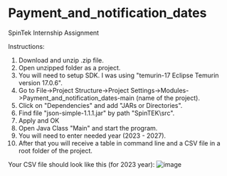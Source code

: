 # Payment_and_notification_dates
SpinTek Internship Assignment

Instructions:
1. Download and unzip .zip file.
2. Open unzipped folder as a project.
3. You will need to setup SDK. I was using "temurin-17 Eclipse Temurin version 17.0.6".
3. Go to File->Project Structure->Project Settings->Modules->Payment_and_notification_dates-main (name of the project).
5. Click on "Dependencies" and add "JARs or Directories".
6. Find file "json-simple-1.1.1.jar" by path "SpinTEK\src".
7. Apply and OK
8. Open Java Class "Main" and start the program.
9. You will need to enter needed year (2023 - 2027).
10. After that you will receive a table in command line and a CSV file in a root folder of the project.

Your CSV file should look like this (for 2023 year):
![image](https://user-images.githubusercontent.com/120138759/229192749-67011870-6f3f-4845-a641-aee053a98bc3.png)
